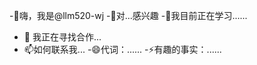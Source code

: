 -👋嗨，我是@llm520-wj
-👀对...感兴趣
-🌱我目前正在学习......
- 💞️ 我正在寻找合作...
- 📫如何联系我...
-😄代词：......
-⚡有趣的事实：......

<!---
llm520-wj/llm520-wj 是一个✨特殊✨存储库，因为它的“README.md”（此文件）出现在您的 GitHub 个人资料上。
您点击可以“预览”链接查看您的更改。
--->
